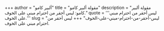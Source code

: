 +++
author = "ألبير كامو"
title = "مقولة ألبير كامو"
description = "مقولة ألبير كامو: ليس أحقر من احترام مبني على الخوف."
quote = '''ليس أحقر من احترام مبني على الخوف.''' 
slug = "ليس-أحقر-من-احترام-مبني-على-الخوف"
+++
ليس أحقر من احترام مبني على الخوف.
